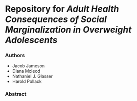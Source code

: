 # Repository for *Adult Health Consequences of Social Marginalization in Overweight Adolescents*

### Authors

- Jacob Jameson
- Diana Mcleod
- Nathaniel J. Glasser
- Harold Pollack

### Abstract
